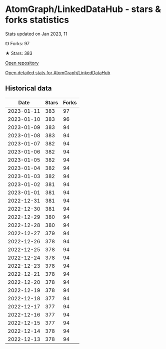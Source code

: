 # AtomGraph/LinkedDataHub - stars & forks statistics

Stats updated on Jan 2023, 11

☋ Forks: 97

★ Stars: 383

[Open repository](https://github.com/AtomGraph/LinkedDataHub)

[Open detailed stats for AtomGraph/LinkedDataHub](https://reviewgithub.com/rep/AtomGraph/LinkedDataHub)

## Historical data
| Date | Stars | Forks |
|------|-------|-------|
| 2023-01-11 | 383 | 97 | 
| 2023-01-10 | 383 | 96 | 
| 2023-01-09 | 383 | 94 | 
| 2023-01-08 | 383 | 94 | 
| 2023-01-07 | 382 | 94 | 
| 2023-01-06 | 382 | 94 | 
| 2023-01-05 | 382 | 94 | 
| 2023-01-04 | 382 | 94 | 
| 2023-01-03 | 382 | 94 | 
| 2023-01-02 | 381 | 94 | 
| 2023-01-01 | 381 | 94 | 
| 2022-12-31 | 381 | 94 | 
| 2022-12-30 | 381 | 94 | 
| 2022-12-29 | 380 | 94 | 
| 2022-12-28 | 380 | 94 | 
| 2022-12-27 | 379 | 94 | 
| 2022-12-26 | 378 | 94 | 
| 2022-12-25 | 378 | 94 | 
| 2022-12-24 | 378 | 94 | 
| 2022-12-23 | 378 | 94 | 
| 2022-12-21 | 378 | 94 | 
| 2022-12-20 | 378 | 94 | 
| 2022-12-19 | 378 | 94 | 
| 2022-12-18 | 377 | 94 | 
| 2022-12-17 | 377 | 94 | 
| 2022-12-16 | 377 | 94 | 
| 2022-12-15 | 377 | 94 | 
| 2022-12-14 | 378 | 94 | 
| 2022-12-13 | 378 | 94 | 

